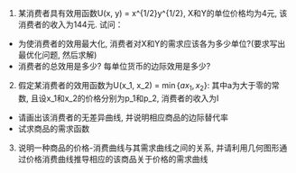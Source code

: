 1. 某消费者具有效用函数U(x, y) = x^{1/2}y^{1/2}, X和Y的单位价格均为4元, 该消费者的收入为144元. 试问：
- 为使消费者的效用最大化, 消费者对X和Y的需求应该各为多少单位?(要求写出最优化问题, 然后求解)
- 消费者的总效用是多少? 每单位货币的边际效用是多少?
2. 假定某消费者的效用函数为U(x_1, x_2) = $\min\{ax_1, x_2\}$: 其中a为大于零的常数, 且设x_1和x_2的价格分别为p_1和p_2, 消费者的收入为I
- 请画出该消费者的无差异曲线, 并说明相应商品的边际替代率
- 试求商品的需求函数
3. 说明一种商品的价格-消费曲线与其需求曲线之间的关系, 并请利用几何图形通过价格消费曲线推导相应的该商品关于价格的需求曲线
